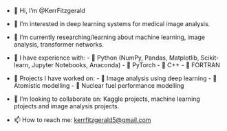- 👋 Hi, I’m @KerrFitzgerald

- 👀 I’m interested in deep learning systems for medical image analysis.

- 🌱 I’m currently researching/learning about machine learning, image analysis, transformer networks.

- 🌱 I have experience with:
           - 🌱 Python (NumPy, Pandas, Matplotlib, Scikit-learn, Jupyter Notebooks, Anaconda)
           - 🌱 PyTorch
           - 🌱 C++ 
           - 🌱 FORTRAN

- 🌱 Projects I have worked on:
           - 🌱 Image analysis using deep learning
           - 🌱 Atomistic modelling
           - 🌱 Nuclear fuel performance modelling

- 💞️ I’m looking to collaborate on: Kaggle projects, machine learning ptojects and image analysis projects.

- 📫 How to reach me: kerrfitzgerald5@gmail.com

<!---
KerrFitzgerald/KerrFitzgerald is a ✨ special ✨ repository because its `README.md` (this file) appears on your GitHub profile.
You can click the Preview link to take a look at your changes.
--->
